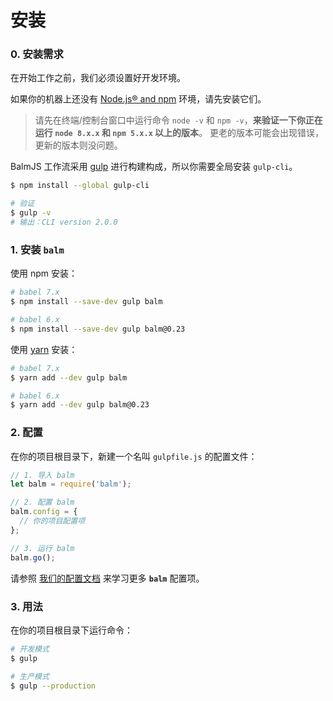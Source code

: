# 安装

### 0. 安装需求

在开始工作之前，我们必须设置好开发环境。

如果你的机器上还没有 [Node.js® and npm](https://nodejs.org/en/download/) 环境，请先安装它们。

> 请先在终端/控制台窗口中运行命令 `node -v` 和 `npm -v`，**来验证一下你正在运行 `node 8.x.x` 和 `npm 5.x.x` 以上的版本**。 更老的版本可能会出现错误，更新的版本则没问题。

BalmJS 工作流采用 [gulp](https://gulpjs.com/) 进行构建构成，所以你需要全局安装 `gulp-cli`。

```sh
$ npm install --global gulp-cli

# 验证
$ gulp -v
# 输出：CLI version 2.0.0
```

### 1. 安装 **`balm`**

使用 npm 安装：

```sh
# babel 7.x
$ npm install --save-dev gulp balm

# babel 6.x
$ npm install --save-dev gulp balm@0.23
```

使用 [yarn](https://yarnpkg.com/en/docs/install) 安装：

```sh
# babel 7.x
$ yarn add --dev gulp balm

# babel 6.x
$ yarn add --dev gulp balm@0.23
```

### 2. 配置

在你的项目根目录下，新建一个名叫 `gulpfile.js` 的配置文件：

```js
// 1. 导入 balm
let balm = require('balm');

// 2. 配置 balm
balm.config = {
  // 你的项目配置项
};

// 3. 运行 balm
balm.go();
```

请参照 [我们的配置文档](../configuration/toc.md) 来学习更多 **`balm`** 配置项。

### 3. 用法

在你的项目根目录下运行命令：

```sh
# 开发模式
$ gulp

# 生产模式
$ gulp --production
```
